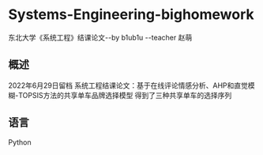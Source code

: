 # Systems-Engineering-bighomework
东北大学《系统工程》结课论文--by b1ub1u --teacher 赵萌

## 概述
2022年6月29日留档
系统工程结课论文：基于在线评论情感分析、AHP和直觉模糊-TOPSIS方法的共享单车品牌选择模型
得到了三种共享单车的选择序列

## 语言
Python
